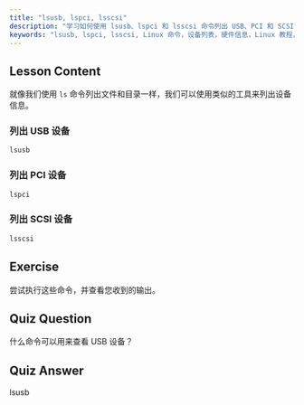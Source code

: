 ```yaml
---
title: "lsusb, lspci, lsscsi"
description: "学习如何使用 lsusb、lspci 和 lsscsi 命令列出 USB、PCI 和 SCSI 设备。通过这份适合初学者的指南了解您的 Linux 硬件。"
keywords: "lsusb, lspci, lsscsi, Linux 命令，设备列表，硬件信息，Linux 教程，初学者指南"
---
```


## Lesson Content

就像我们使用 `ls` 命令列出文件和目录一样，我们可以使用类似的工具来列出设备信息。

### 列出 USB 设备

```bash
lsusb
```

### 列出 PCI 设备

```bash
lspci
```

### 列出 SCSI 设备

```bash
lsscsi
```

## Exercise

尝试执行这些命令，并查看您收到的输出。

## Quiz Question

什么命令可以用来查看 USB 设备？

## Quiz Answer

lsusb
